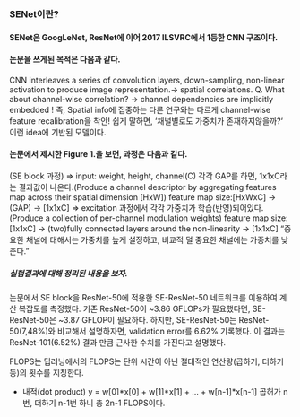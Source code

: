 ### SENet이란?

#### SENet은 GoogLeNet, ResNet에 이어 2017 ILSVRC에서 1등한 CNN 구조이다.

#### 논문을 쓰게된 목적은 다음과 같다.
CNN interleaves a series of convolution layers, down-sampling, non-linear activation to produce image representation.→ spatial correlations.
Q. What about channel-wise correlation? → channel dependencies are implicitly embedded !
즉, Spatial info에 집중하는 다른 연구와는 다르게 channel-wise feature recalibration을 착안! 쉽게 말하면, ‘채널별로도 가중치가 존재하지않을까?‘ 이런 idea에 기반된 모델이다.

#### 논문에서 제시한 Figure 1.을 보면, 과정은 다음과 같다.
(SE block 과정)
 ⇒ input: weight, height, channel(C) 각각 GAP를 하면, 1x1xC라는 결과값이 나온다.(Produce a channel descriptor by aggregating features map across their spatial dimension [HxW])
feature map size:[HxWxC] → (GAP) → [1x1xC]
⇒ excitation 과정에서 각각 가중치가 학습(반영)되어있다.(Produce a collection of per-channel modulation weights)
feature map size: [1x1xC] → (two)fully connected layers around the non-linearity → [1x1xC] 
“중요한 채널에 대해서는 가중치를 높게 설정하고, 비교적 덜 중요한 채널에는 가중치를 낮춘다.”

##### 실험결과에 대해 정리된 내용을 보자. 
논문에서 SE block을 ResNet-50에 적용한 SE-ResNet-50 네트워크를 이용하여 계산 복잡도를 측정했다. 기존 ResNet-50이 ~3.86 GFLOPs가 필요했다면, SE-ResNet-50은 ~3.87 GFLOP이 필요하다. 하지만, SE-ResNet-50는 ResNet-50(7,48%)와 비교해서 설명하자면, validation error를 6.62% 기록했다. 이 결과는 ResNet-101(6.52%) 결과 만큼 근사한 수치를 가진다고 설명했다.

FLOPS는 딥러닝에서의 FLOPS는 단위 시간이 아닌 절대적인 연산량(곱하기, 더하기 등)의 횟수를 지칭한다.
- 내적(dot product)
    y = w[0]*x[0] + w[1]*x[1] + … + w[n-1]*x[n-1]
    곱허가 n번, 더하기 n-1번 하니 총 2n-1 FLOPS이다.
